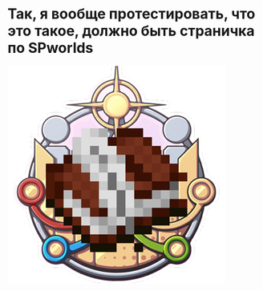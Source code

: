 # Так, я вообще протестировать, что это такое, должно быть страничка по SPworlds
![Изображение](/public/icon/SPmHelperLogo.png)